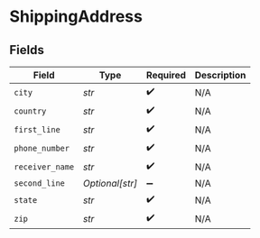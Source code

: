 # ShippingAddress


## Fields

| Field              | Type               | Required           | Description        |
| ------------------ | ------------------ | ------------------ | ------------------ |
| `city`             | *str*              | :heavy_check_mark: | N/A                |
| `country`          | *str*              | :heavy_check_mark: | N/A                |
| `first_line`       | *str*              | :heavy_check_mark: | N/A                |
| `phone_number`     | *str*              | :heavy_check_mark: | N/A                |
| `receiver_name`    | *str*              | :heavy_check_mark: | N/A                |
| `second_line`      | *Optional[str]*    | :heavy_minus_sign: | N/A                |
| `state`            | *str*              | :heavy_check_mark: | N/A                |
| `zip`              | *str*              | :heavy_check_mark: | N/A                |